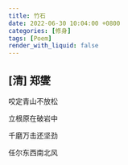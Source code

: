 ```yaml
---
title: 竹石
date: 2022-06-30 10:04:00 +0800
categories: [修身]
tags: [Poem]
render_with_liquid: false
---
```


## [清] 郑燮
    
咬定青山不放松

立根原在破岩中  

千磨万击还坚劲  

任尔东西南北风  

 
